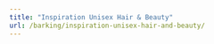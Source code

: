 ```yaml
---
title: "Inspiration Unisex Hair & Beauty"
url: /barking/inspiration-unisex-hair-and-beauty/
---
```

